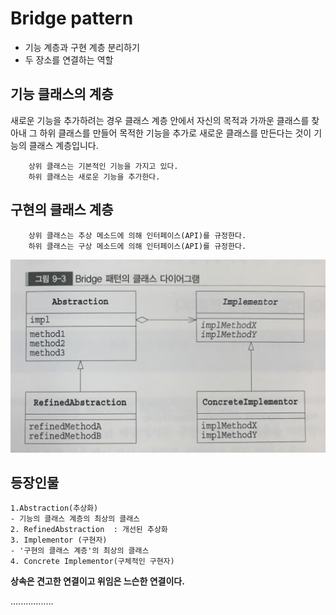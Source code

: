 
# Bridge pattern
- 기능 계층과 구현 계층 분리하기
- 두 장소를 연결하는 역할

## 기능 클래스의 계층
새로운 기능을 추가하려는 경우 클래스 계층 안에서 자신의 목적과 가까운 클래스를 찾아내 그 하위 클래스를 만들어
목적한 기능을 추가로 새로운 클래스를 만든다는 것이 기능의 클래스 계층입니다.
```
    상위 클래스는 기본적인 기능을 가지고 있다.
    하위 클래스는 새로운 기능을 추가한다.
```

## 구현의 클래스 계층
```
    상위 클래스는 추상 메소드에 의해 인터페이스(API)를 규정한다.
    하위 클래스는 구상 메소드에 의해 인터페이스(API)를 규정한다.
```
![bridge pattern](./img/bridge.jpg)


## 등장인물
    1.Abstraction(추상화)
    - 기능의 클래스 계층의 최상의 클래스
    2. RefinedAbstraction  : 개선된 추상화
    3. Implementor (구현자)
    - '구현의 클래스 계층'의 최상의 클래스
    4. Concrete Implementor(구체적인 구현자)

**상속은 견고한 연결이고 위임은 느슨한 연결이다.**

.................
